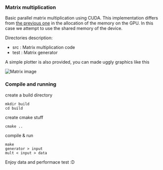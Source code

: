 ### Matrix multiplication

Basic parallel matrix multiplication using CUDA.
This implementation differs from [the previous one](http://github.com/pin3da/HPC/tree/master/matrix_mult)
in the allocation of the memory on the GPU. In this case we attempt to
use the shared memory of the device.

Directories description:
- src : Matrix multiplication code
- test : Matrix generator

A simple plotter is also provided, you can made uggly graphics like this

![Matrix image](https://raw.githubusercontent.com/pin3da/HPC/master/matrix_mult/matrix_mul.png)

### Compile and running

create a build directory

    mkdir build
    cd build

create cmake stuff

    cmake ..

compile & run

    make
    generator > input
    mult < input > data

Enjoy data and performace test :D
